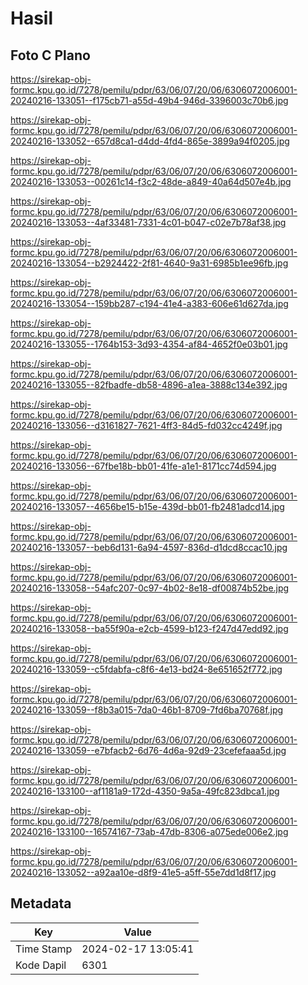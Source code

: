 # Hasil

## Foto C Plano

https://sirekap-obj-formc.kpu.go.id/7278/pemilu/pdpr/63/06/07/20/06/6306072006001-20240216-133051--f175cb71-a55d-49b4-946d-3396003c70b6.jpg

https://sirekap-obj-formc.kpu.go.id/7278/pemilu/pdpr/63/06/07/20/06/6306072006001-20240216-133052--657d8ca1-d4dd-4fd4-865e-3899a94f0205.jpg

https://sirekap-obj-formc.kpu.go.id/7278/pemilu/pdpr/63/06/07/20/06/6306072006001-20240216-133053--00261c14-f3c2-48de-a849-40a64d507e4b.jpg

https://sirekap-obj-formc.kpu.go.id/7278/pemilu/pdpr/63/06/07/20/06/6306072006001-20240216-133053--4af33481-7331-4c01-b047-c02e7b78af38.jpg

https://sirekap-obj-formc.kpu.go.id/7278/pemilu/pdpr/63/06/07/20/06/6306072006001-20240216-133054--b2924422-2f81-4640-9a31-6985b1ee96fb.jpg

https://sirekap-obj-formc.kpu.go.id/7278/pemilu/pdpr/63/06/07/20/06/6306072006001-20240216-133054--159bb287-c194-41e4-a383-606e61d627da.jpg

https://sirekap-obj-formc.kpu.go.id/7278/pemilu/pdpr/63/06/07/20/06/6306072006001-20240216-133055--1764b153-3d93-4354-af84-4652f0e03b01.jpg

https://sirekap-obj-formc.kpu.go.id/7278/pemilu/pdpr/63/06/07/20/06/6306072006001-20240216-133055--82fbadfe-db58-4896-a1ea-3888c134e392.jpg

https://sirekap-obj-formc.kpu.go.id/7278/pemilu/pdpr/63/06/07/20/06/6306072006001-20240216-133056--d3161827-7621-4ff3-84d5-fd032cc4249f.jpg

https://sirekap-obj-formc.kpu.go.id/7278/pemilu/pdpr/63/06/07/20/06/6306072006001-20240216-133056--67fbe18b-bb01-41fe-a1e1-8171cc74d594.jpg

https://sirekap-obj-formc.kpu.go.id/7278/pemilu/pdpr/63/06/07/20/06/6306072006001-20240216-133057--4656be15-b15e-439d-bb01-fb2481adcd14.jpg

https://sirekap-obj-formc.kpu.go.id/7278/pemilu/pdpr/63/06/07/20/06/6306072006001-20240216-133057--beb6d131-6a94-4597-836d-d1dcd8ccac10.jpg

https://sirekap-obj-formc.kpu.go.id/7278/pemilu/pdpr/63/06/07/20/06/6306072006001-20240216-133058--54afc207-0c97-4b02-8e18-df00874b52be.jpg

https://sirekap-obj-formc.kpu.go.id/7278/pemilu/pdpr/63/06/07/20/06/6306072006001-20240216-133058--ba55f90a-e2cb-4599-b123-f247d47edd92.jpg

https://sirekap-obj-formc.kpu.go.id/7278/pemilu/pdpr/63/06/07/20/06/6306072006001-20240216-133059--c5fdabfa-c8f6-4e13-bd24-8e651652f772.jpg

https://sirekap-obj-formc.kpu.go.id/7278/pemilu/pdpr/63/06/07/20/06/6306072006001-20240216-133059--f8b3a015-7da0-46b1-8709-7fd6ba70768f.jpg

https://sirekap-obj-formc.kpu.go.id/7278/pemilu/pdpr/63/06/07/20/06/6306072006001-20240216-133059--e7bfacb2-6d76-4d6a-92d9-23cefefaaa5d.jpg

https://sirekap-obj-formc.kpu.go.id/7278/pemilu/pdpr/63/06/07/20/06/6306072006001-20240216-133100--af1181a9-172d-4350-9a5a-49fc823dbca1.jpg

https://sirekap-obj-formc.kpu.go.id/7278/pemilu/pdpr/63/06/07/20/06/6306072006001-20240216-133100--16574167-73ab-47db-8306-a075ede006e2.jpg

https://sirekap-obj-formc.kpu.go.id/7278/pemilu/pdpr/63/06/07/20/06/6306072006001-20240216-133052--a92aa10e-d8f9-41e5-a5ff-55e7dd1d8f17.jpg


## Metadata

| Key        | Value               |
| ---------- | ------------------- |
| Time Stamp | 2024-02-17 13:05:41 |
| Kode Dapil | 6301                |



